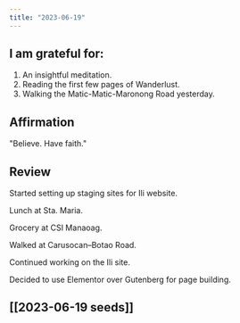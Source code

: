 ```yaml
---
title: "2023-06-19"
---
```

## I am grateful for:
1. An insightful meditation.
2. Reading the first few pages of Wanderlust.
3. Walking the Matic-Matic-Maronong Road yesterday.

## Affirmation

"Believe. Have faith."

## Review

Started setting up staging sites for Ili website.

Lunch at Sta. Maria.

Grocery at CSI Manaoag.

Walked at Carusocan–Botao Road.

Continued working on the Ili site.

Decided to use Elementor over Gutenberg for page building.

## [[2023-06-19 seeds]]
